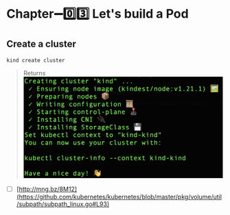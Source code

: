 # Chapter:heavy_minus_sign::zero::three: Let's build a Pod

## Create a cluster

```
kind create cluster
```
> Returns
<img src="../images/kind-return.png" width=500 > </img>


- [ ] [http://mng.bz/8M12](https://github.com/kubernetes/kubernetes/blob/master/pkg/volume/util/subpath/subpath_linux.go#L93)
